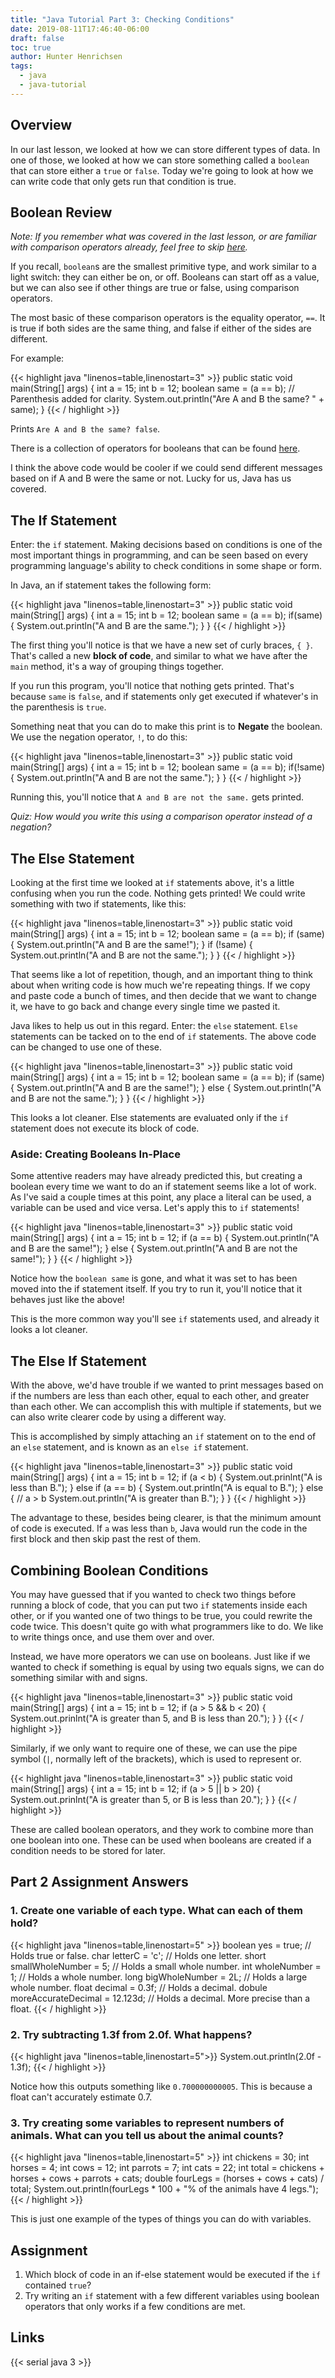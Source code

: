```yaml
---
title: "Java Tutorial Part 3: Checking Conditions"
date: 2019-08-11T17:46:40-06:00
draft: false
toc: true
author: Hunter Henrichsen
tags:
  - java
  - java-tutorial
---
```

## Overview

In our last lesson, we looked at how we can store different types of data. In
one of those, we looked at how we can store something called a `boolean` that
can store either a `true` or `false`. Today we're going to look at how we can
write code that only gets run that condition is true.

## Boolean Review

*Note: If you remember what was covered in the last lesson, or are familiar with
comparison operators already, feel free to skip [here](#the-if-statement).*

If you recall, `boolean`s are the smallest primitive type, and work similar to a
light switch: they can either be on, or off. Booleans can start off as a value,
but we can also see if other things are true or false, using comparison
operators. 

The most basic of these comparison operators is the equality operator, `==`. It
is true if both sides are the same thing, and false if either of the sides are
different.

For example:

{{< highlight java "linenos=table,linenostart=3" >}}
public static void main(String[] args) {
    int a = 15;
    int b = 12;
    boolean same = (a == b); // Parenthesis added for clarity.
    System.out.println("Are A and B the same? " + same);
}
{{< / highlight >}}

Prints `Are A and B the same? false`.

There is a collection of operators for booleans that can be found
[here](/posts/java-02/#comparing-variables).

I think the above code would be cooler if we could send different messages based
on if A and B were the same or not. Lucky for us, Java has us covered.

## The If Statement

Enter: the `if` statement. Making decisions based on conditions is one of the
most important things in programming, and can be seen based on every programming
language's ability to check conditions in some shape or form.

In Java, an if statement takes the following form:

{{< highlight java "linenos=table,linenostart=3" >}}
public static void main(String[] args) {
    int a = 15;
    int b = 12;
    boolean same = (a == b);
    if(same) {
        System.out.println("A and B are the same.");
    }
}
{{< / highlight >}}

The first thing you'll notice is that we have a new set of curly braces, `{ }`.
That's called a new **block of code**, and similar to what we have after the
`main` method, it's a way of grouping things together.

If you run this program, you'll notice that nothing gets printed. That's because
`same` is `false`, and if statements only get executed if whatever's in the
parenthesis is `true`.

Something neat that you can do to make this print is to **Negate** the boolean.
We use the negation operator, `!`, to do this:

{{< highlight java "linenos=table,linenostart=3" >}}
public static void main(String[] args) {
    int a = 15;
    int b = 12;
    boolean same = (a == b);
    if(!same) {
        System.out.println("A and B are not the same.");
    }
}
{{< / highlight >}}

Running this, you'll notice that `A and B are not the same.` gets printed. 

*Quiz: How would you write this using a comparison operator instead of a
negation?*

## The Else Statement

Looking at the first time we looked at `if` statements above, it's a little
confusing when you run the code. Nothing gets printed! We could write something
with two if statements, like this:

{{< highlight java "linenos=table,linenostart=3" >}}
public static void main(String[] args) {
    int a = 15;
    int b = 12;
    boolean same = (a == b);
    if (same) {
        System.out.println("A and B are the same!");
    }
    if (!same) {
        System.out.println("A and B are not the same.");
    }
}
{{< / highlight >}}

That seems like a lot of repetition, though, and an important thing to think
about when writing code is how much we're repeating things. If we copy and paste
code a bunch of times, and then decide that we want to change it, we have to go
back and change every single time we pasted it. 

Java likes to help us out in this regard. Enter: the `else` statement. `Else`
statements can be tacked on to the end of `if` statements. The above code can be
changed to use one of these.

{{< highlight java "linenos=table,linenostart=3" >}}
public static void main(String[] args) {
    int a = 15;
    int b = 12;
    boolean same = (a == b);
    if (same) {
        System.out.println("A and B are the same!");
    }
    else {
        System.out.println("A and B are not the same.");
    }
}
{{< / highlight >}}

This looks a lot cleaner. Else statements are evaluated only if the `if`
statement does not execute its block of code.

### Aside: Creating Booleans In-Place

Some attentive readers may have already predicted this, but creating a boolean
every time we want to do an if statement seems like a lot of work. As I've said
a couple times at this point, any place a literal can be used, a variable can be
used and vice versa. Let's apply this to `if` statements!

{{< highlight java "linenos=table,linenostart=3" >}}
public static void main(String[] args) {
    int a = 15;
    int b = 12;
    if (a == b) {
        System.out.println("A and B are the same!");
    }
    else {
        System.out.println("A and B are not the same!");
    }
}
{{< / highlight >}}

Notice how the `boolean same` is gone, and what it was set to has been moved
into the if statement itself. If you try to run it, you'll notice that it
behaves just like the above!

This is the more common way you'll see `if` statements used, and already it
looks a lot cleaner. 

## The Else If Statement

With the above, we'd have trouble if we wanted to print messages based on if the
numbers are less than each other, equal to each other, and greater than each
other. We can accomplish this with multiple if statements, but we can also write
clearer code by using a different way.

This is accomplished by simply attaching an `if` statement on to the end of an
`else` statement, and is known as an `else if` statement.

{{< highlight java "linenos=table,linenostart=3" >}}
public static void main(String[] args) {
    int a = 15;
    int b = 12;
    if (a < b) {
        System.out.prinlnt("A is less than B.");
    }
    else if (a == b) {
        System.out.println("A is equal to B.");
    }
    else { // a > b
        System.out.println("A is greater than B.");
    }
}
{{< / highlight >}}

The advantage to these, besides being clearer, is that the minimum amount of
code is executed. If `a` was less than `b`, Java would run the code in the first
block and then skip past the rest of them. 

## Combining Boolean Conditions

You may have guessed that if you wanted to check two things before running a
block of code, that you can put two `if` statements inside each other, or if you
wanted one of two things to be true, you could rewrite the code twice. This
doesn't quite go with what programmers like to do. We like to write things once,
and use them over and over. 

Instead, we have more operators we can use on booleans. Just like if we wanted
to check if something is equal by using two equals signs, we can do something
similar with and signs.

{{< highlight java "linenos=table,linenostart=3" >}}
public static void main(String[] args) {
    int a = 15;
    int b = 12;
    if (a > 5 && b < 20) {
        System.out.prinlnt("A is greater than 5, and B is less than 20.");
    }
}
{{< / highlight >}}

Similarly, if we only want to require one of these, we can use the pipe symbol
(`|`, normally left of the brackets), which is used to represent or.

{{< highlight java "linenos=table,linenostart=3" >}}
public static void main(String[] args) {
    int a = 15;
    int b = 12;
    if (a > 5 || b > 20) {
        System.out.prinlnt("A is greater than 5, or B is less than 20.");
    }
}
{{< / highlight >}}

These are called boolean operators, and they work to combine more than one
boolean into one. These can be used when booleans are created if a
condition needs to be stored for later.

## Part 2 Assignment Answers

### 1. Create one variable of each type. What can each of them hold?

{{< highlight java "linenos=table,linenostart=5" >}}
boolean yes = true; // Holds true or false.
char letterC = 'c'; // Holds one letter.
short smallWholeNumber = 5; // Holds a small whole number.
int wholeNumber = 1; // Holds a whole number.
long bigWholeNumber = 2L; // Holds a large whole number.
float decimal = 0.3f; // Holds a decimal.
dobule moreAccurateDecimal = 12.123d; // Holds a decimal. More precise than a float.
{{< / highlight >}}

### 2. Try subtracting 1.3f from 2.0f. What happens?

{{< highlight java "linenos=table,linenostart=5">}}
System.out.println(2.0f - 1.3f);
{{< / highlight >}}

Notice how this outputs something like `0.700000000005`. This is because a float
can't accurately estimate 0.7.

### 3. Try creating some variables to represent numbers of animals. What can you tell us about the animal counts?

{{< highlight java "linenos=table,linenostart=5" >}}
int chickens = 30;
int horses = 4;
int cows = 12;
int parrots = 7;
int cats = 22;
int total = chickens + horses + cows + parrots + cats;
double fourLegs = (horses + cows + cats) / total; 
System.out.println(fourLegs * 100 + "% of the animals have 4 legs.");
{{< / highlight >}}

This is just one example of the types of things you can do with variables.

## Assignment

1. Which block of code in an if-else statement would be executed if the `if`
   contained `true`?
2. Try writing an `if` statement with a few different variables using boolean
   operators that only works if a few conditions are met.

## Links
{{< serial java 3 >}}
